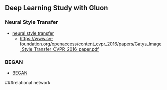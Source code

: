 ## Deep Learning Study with Gluon


### Neural Style Transfer
- [neural style transfer](neural_style_transfer/style_transfer_vgg19_gluon.ipynb)
  - https://www.cv-foundation.org/openaccess/content_cvpr_2016/papers/Gatys_Image_Style_Transfer_CVPR_2016_paper.pdf
  
### BEGAN
- [BEGAN](BEGAN/BEGAN_Example_dim64_gluon.ipynb)

###relational network





